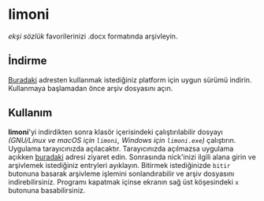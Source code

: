 # limoni

*ekşi sözlük* favorilerinizi .docx formatında arşivleyin.

## İndirme

[Buradaki](https://github.com/mucahitkurtlar/limoni/releases) adresten kullanmak istediğiniz platform için uygun sürümü indirin. Kullanmaya başlamadan önce arşiv dosyasını açın.

## Kullanım

**limoni**'yi indirdikten sonra klasör içerisindeki çalıştırılabilir dosyayı *(GNU/Linux ve macOS için `limoni`, Windows için `limoni.exe`)* çalıştırın. Uygulama tarayıcınızda açılacaktır. Tarayıcınızda açılmazsa uygulama açıkken [buradaki](http://localhost:4455) adresi ziyaret edin. Sonrasında nick'inizi ilgili alana girin ve arşivlemek istediğiniz entryleri ayıklayın. Bitirmek istediğinizde `bitir` butonuna basarak arşivleme işlemini sonlandırabilir ve arşiv dosyasını indirebilirsiniz. Programı kapatmak içinse ekranın sağ üst köşesindeki `x` butonuna basabilirsiniz.